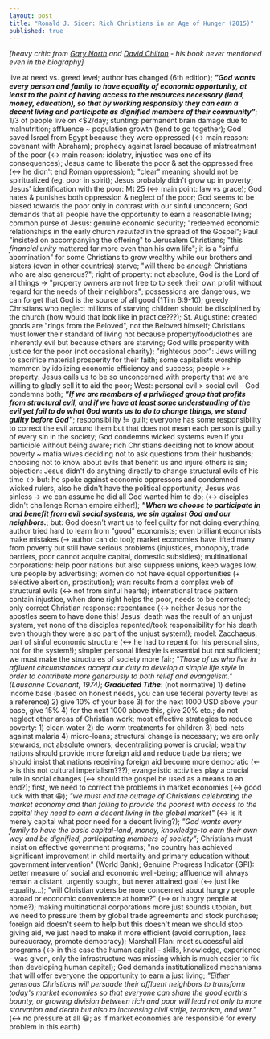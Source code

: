 ```yaml
---
layout: post
title: "Ronald J. Sider: Rich Christians in an Age of Hunger (2015)"
published: true
---
```


_[heavy critic from [Gary North](https://www.garynorth.com/public/15079.cfm) and [David Chilton](http://christians-in-recovery.org/wp-content/uploads/2016/05/ProductiveChristiansinanAgeofGuilt-Manipulators.pdf) - his book never mentioned even in the biography]_

live at need vs. greed level; author has changed (6th edition); **_"God wants every person and family to have equality of economic opportunity, at least to the point of having access to the resources necessary (land, money, education), so that by working responsibly they can earn a decent living and participate as dignified members of their community"_**; 1/3 of people live on <$2/day; stunting: permanent brain damage due to malnutrition; affluence ~ population growth (tend to go together); God saved Israel from Egypt because they were oppressed (<-> main reason: covenant with Abraham); prophecy against Israel because of mistreatment of the poor (<-> main reason: idolatry, injustice was one of its consequences); Jesus came to liberate the poor & set the oppressed free (<-> he didn't end Roman oppression); "clear" meaning should not be spiritualized (eg. poor in spirit); Jesus probably didn't grow up in poverty; Jesus' identification with the poor: Mt 25 (<-> main point: law vs grace); God hates & punishes both oppression & neglect of the poor; God seems to be biased towards the poor only in contrast with our sinful unconcern; God demands that all people have the opportunity to earn a reasonable living; common purse of Jesus: genuine economic security; "redeemed economic relationships in the early church _resulted_ in the spread of the Gospel"; Paul "insisted on accompanying the offering" to Jerusalem Christians; "this _financial unity_ mattered far more even than his own life"; it is a "sinful abomination" for some Christians to grow wealthy while our brothers and sisters (even in other countries) starve; "will there be _enough_ Christians who are also generous?"; right of property: not absolute, God is the Lord of all things -> "property owners are not free to to seek their own profit without regard for the needs of their neighbors"; possessions are dangerous, we can forget that God is the source of all good (1Tim 6:9-10); greedy Christians who neglect millions of starving children should be disciplined by the church (how would that look like in practice???); St. Augustine: created goods are "rings from the Beloved", not the Beloved himself; Christians must lower their standard of living not because property/food/clothes are inherently evil but because others are starving; God wills prosperity with justice for the poor (not occasional charity); "righteous poor": Jews willing to sacrifice material prosperity for their faith; some capitalists worship mammon by idolizing economic efficiency and success; people >> property: Jesus calls us to be so unconcerned with property that we are willing to gladly sell it to aid the poor; West: personal evil > social evil - God condemns both; **_"If we are members of a privileged group that profits from structural evil, and if we have at least some understanding of the evil yet fail to do what God wants us to do to change things, we stand guilty before God"_**; responsibility != guilt; everyone has some responsibility to correct the evil around them but that does not mean each person is guilty of every sin in the society; God condemns wicked systems even if you participle without being aware; rich Christians deciding not to know about poverty ~ mafia wives deciding not to ask questions from their husbands; choosing not to know about evils that benefit us and injure others is sin; objection: Jesus didn't do anything directly to change structural evils of his time <-> but: he spoke against economic oppressors and condemned wicked rulers, also he didn't have the political opportunity; Jesus was sinless -> we can assume he did all God wanted him to do; (<-> disciples didn't challenge Roman empire either!); **_"When we choose to participate in and benefit from evil social systems, we sin against God and our neighbors._**; but: God doesn't want us to feel guilty for not doing everything; author tried hard to learn from "good" economists; even brilliant economists make mistakes (-> author can do too); market economies have lifted many from poverty but still have serious problems (injustices, monopoly, trade barriers, poor cannot acquire capital, domestic subsidies); multinational corporations: help poor nations but also suppress unions, keep wages low, lure people by advertising; women do not have equal opportunities (+ selective abortion, prostitution); war: results from a complex web of structural evils (<-> not from sinful hearts); international trade pattern contain injustice, when done right helps the poor, needs to be corrected; only correct Christian response: repentance (<-> neither Jesus nor the apostles seem to have done this! Jesus' death was the result of an unjust system, yet none of the disciples repented/took responsibility for his death even though they were also part of the unjust system!); model: Zacchaeus, part of sinful economic structure (<-> he had to repent for his personal sins, not for the system!); simpler personal lifestyle is essential but not sufficient; we must make the structures of society more fair; _"Those of us who live in affluent circumstances accept our duty to develop a simple life style in order to contribute more generously to both relief and evangelism." (Lausanne Covenant, 1974)_; **_Graduated Tithe_**: (not normative) 1) define income base (based on honest needs, you can use federal poverty level as a reference) 2) give 10% of your base 3) for the next 1000 USD above your base, give 15% 4) for the next 1000 above this, give 20% etc.; do not neglect other areas of Christian work; most effective strategies to reduce poverty: 1) clean water 2) de-worm treatments for children 3) bed-nets against malaria 4) micro-loans; structural change is necessary; we are only stewards, not absolute owners; decentralizing power is crucial; wealthy nations should provide more foreign aid and reduce trade barriers; we should insist that nations receiving foreign aid become more democratic (<-> is this not cultural imperialism???); evangelistic activities play a crucial rule in social changes (<-> should the gospel be used as a means to an end?); first, we need to correct the problems in market economies (<-> good luck with that 😀); _"we must end the outrage of Christians celebrating the market economy and then failing to provide the poorest with access to the capital they need to earn a decent living in the global market"_ (<-> is it merely capital what poor need for a decent living?); _"God wants every family to have the basic capital-land, money, knowledge-to earn their own way and be dignified, participating members of society"_; Christians must insist on effective government programs; "no country has achieved significant improvement in child mortality and primary education without government intervention" (World Bank); Genuine Progress Indicator (GPI): better measure of social and economic well-being; affluence will always remain a distant, urgently sought, but never attained goal (<-> just like equality...); "will Christian voters be more concerned about hungry people abroad or economic convenience at home?" (<-> or hungry people at home?); making multinational corporations more just sounds utopian, but we need to pressure them by global trade agreements and stock purchase; foreign aid doesn't seem to help but this doesn't mean we should stop giving aid, we just need to make it more efficient (avoid corruption, less bureaucracy, promote democracy); Marshall Plan: most successful aid programs (<-> in this case the human capital - skills, knowledge, experience - was given, only the infrastructure was missing which is much easier to fix than developing human capital); God demands institutionalized mechanisms that will offer everyone the opportunity to earn a just living; _"Either generous Christians will persuade their affluent neighbors to transform today's market economies so that everyone can share the good earth's bounty, or growing division between rich and poor will lead not only to more starvation and death but also to increasing civil strife, terrorism, and war."_ (<-> no pressure at all 😀; as if market economies are responsible for every problem in this earth)
